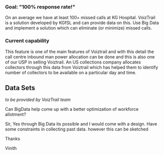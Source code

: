 ### Goal: "100% response rate!"

On an average we have at least 100+ missed calls at KG Hospital. 
VoizTrail is a solution developed by KGfSL and can provide data on this.
Use Big Data and implement a solution which can eliminate (or minimize) missed calls.

### Current capability 
This feature is one of the main features of Voiztrail and with this detail the call centre inbound man power allocation can be done and this is also one of our USP in selling Voiztrail. An US collections company allocates collectors through this data from Voiztrail  which has helped them to identify number of collectors to be available on a particular day and time.


## Data Sets
_to be provided by VoizTrail team_ 

Can BigData help come up with a better optimization of workforce allotment? 

Sir, Yes through Big Data its possible and I would come with a design. Have some constraints in collecting past data. however this can be sketched 

Thanks

Vinith

